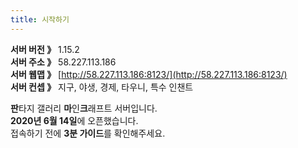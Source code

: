 ```yaml
---
title: 시작하기
---
```


**서버 버전 》**&nbsp;1.15.2<br>**서버 주소 》** 58.227.113.186<br>**서버 웹맵 》** [http://58.227.113.186:8123/](http://58.227.113.186:8123/)<br>**서버 컨셉 》**&nbsp;지구, 야생, 경제, 타우니, 특수 인챈트

**판**타지 갤러리 **마**인**크**래프트 서버입니다.<br>**2020년 6월 14일**에 오픈했습니다.<br>접속하기 전에 **3분 가이드**를 확인해주세요.<br><br>&nbsp;